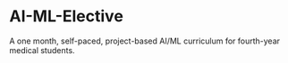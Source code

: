 # AI-ML-Elective
A one month, self-paced, project-based AI/ML curriculum for fourth-year medical students.

